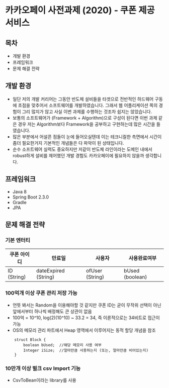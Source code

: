# 카카오페이 사전과제 (2020) - 쿠폰 제공 서비스
## 목차
- 개발 환경
- 프레임워크
- 문제 해결 전략

## 개발 환경 
- 일단 저의 개발 커리어는 그동안 반도체 설비들을 타겟으로 전반적인 하드웨어 구동에 초점을 맞추어서 소프트웨어를 개발하였습니다. 
그래서 웹 어플리케이션 쪽의 경험이 그리 많지가 않고 사실 이번 과제를 수행하는 것조차 쉽지는 않았습니다.
- 보통의 소프트웨어가 (Framework + Algorithm)으로 구성이 된다면 이번 과제 같은 경우 저는 Algorithm보다 Framework을 공부하고 
구현하는데 많은 시간을 들였습니다.
- 많은 부분에서 어설픈 점들이 눈에 들어오실텐데 이는 테크니컬한 측면에서 시간이 좀더 필요한거지 기본적인 개념들은 다 파악이 된 상태입니다.
- 순수 소프트웨어 실력도 중요하지만 저같이 반도체 라인이라는 도메인 내에서 robust하게 설비를 제어했던 개발 경험도 카카오페이에 필요하지 
않을까 생각합니다. 

## 프레임워크 
- Java 8 
- Spring Boot 2.3.0
- Gradle
- JPA

## 문제 해결 전략 

### 기본 엔터티 

쿠폰 아이디  |       만료일            |      사용자        |      사용완료여부
------------|-----------------------|-------------------|------------------
ID (String) | dateExpired (String)  | ofUser (String)   |  bUsed (boolean)   


### 100억개 이상 쿠폰 관리 저장 가능

+ 언뜻 봐서는 Random을 이용해야할 것 같지만 쿠폰 ID는 굳이 무작위 선택이 아닌 앞에서부터 하나씩 배정해도 큰 상관이 없음
+ 100억 = 10^10, log(2)(10^10) ~ 33.2 = 34, 즉 이론적으로는 34비트로 접근이 가능
+ OS의 메모리 관리 파트에서 Heap 영역에서 이루어지는 동적 할당 개념을 참조 
````
    struct Block {
        boolean bUsed;  //해당 메모리 사용 여부
        Integer iSize;  //얼마만큼 사용하는지 (또는, 얼마만큼 비어있는지)
    }

````

### 10만개 이상 벌크 csv Import 기능

+ CsvToBean이라는 library를 사용







